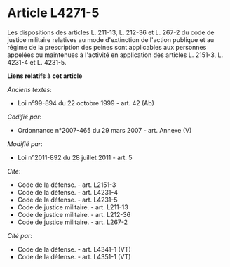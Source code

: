 # Article L4271-5

Les dispositions des articles L. 211-13, L. 212-36 et L. 267-2 du code de justice militaire relatives au mode d'extinction de
l'action publique et au régime de la prescription des peines sont applicables aux personnes appelées ou maintenues à
l'activité en application des articles L. 2151-3, L. 4231-4 et L. 4231-5.

**Liens relatifs à cet article**

_Anciens textes_:

  - Loi n°99-894 du 22 octobre 1999 - art. 42 (Ab)

_Codifié par_:

  - Ordonnance n°2007-465 du 29 mars 2007 - art. Annexe (V)

_Modifié par_:

  - Loi n°2011-892 du 28 juillet 2011 - art. 5

_Cite_:

  - Code de la défense. - art. L2151-3
  - Code de la défense. - art. L4231-4
  - Code de la défense. - art. L4231-5
  - Code de justice militaire. - art. L211-13
  - Code de justice militaire. - art. L212-36
  - Code de justice militaire. - art. L267-2

_Cité par_:

  - Code de la défense. - art. L4341-1 (VT)
  - Code de la défense. - art. L4351-1 (VT)
